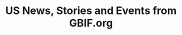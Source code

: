 ---
# Stories about GBIF-mediated US data
title: US News, Stories and Events from GBIF.org
layout: compose
parallax: true

composition:
  - type: stories
    data: home.storiesDatauseUS
    
  - type: stories
    data: home.storiesnewsGBIF
    
  - type: stories
    data: home.storieseventsGBIF
---